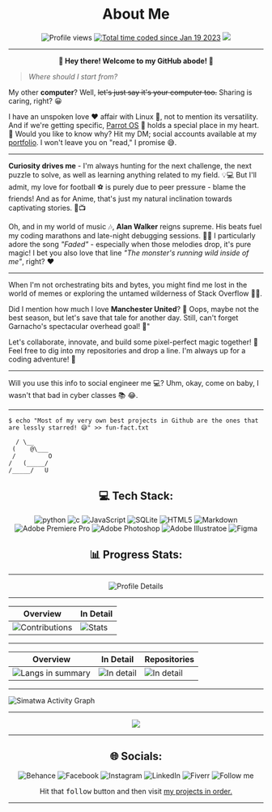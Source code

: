 <h1 align="center"> About Me </h1>

<p align="center">
<img alt="Profile views" src="https://komarev.com/ghpvc/?username=Simatwa&color=blueviolet&style=plastic&label=Profile+Views"/> <a href="https://wakatime.com/@321c8a21-57bc-4782-bb00-8733ff579c0d"><img src="https://wakatime.com/badge/user/321c8a21-57bc-4782-bb00-8733ff579c0d.svg" alt="Total time coded since Jan 19 2023" /></a>
<a href="https://hits.seeyoufarm.com"><img src="https://hits.seeyoufarm.com/api/count/incr/badge.svg?url=https%3A%2F%2Fgithub.com/Simatwa/simatwa"/></a> 
</p>

---

<p align="center"><strong>👋 Hey there! Welcome to my GitHub abode! 🚀</strong></p>

> *Where should I start from?*

My other **computer**? Well, ~~let's just say it's your computer too.~~ Sharing is caring, right? 😀

I have an unspoken love ❤️ affair with Linux 🐧, not to mention its versatility. And if we're getting specific, [Parrot OS](https://www.parrotsec.org) 🦜 holds a special place in my heart. 💙 Would you like to know why? Hit my DM; social accounts available at my [portfolio](https://simatwa.vercel.app). I won't leave you on "read," I promise 😅.

---

**Curiosity drives me** - I'm always hunting for the next challenge, the next puzzle to solve, as well as learning anything related to my field. 💡💻 But I'll admit, my love for football ⚽ is purely due to peer pressure - blame the friends! And as for Anime, that's just my natural inclination towards captivating stories. 🏈📺

Oh, and in my world of music 🎶, **Alan Walker** reigns supreme. His beats fuel my coding marathons and late-night debugging sessions. 🎵✨ I particularly adore the song *"Faded"* - especially when those melodies drop, it's pure magic! I bet you also love that line *"The monster's running wild inside of me"*, right? ❤️ 

---

When I'm not orchestrating bits and bytes, you might find me lost in the world of memes or exploring the untamed wilderness of Stack Overflow 👨‍💻.

Did I mention how much I love **Manchester United**? 🥅 Oops, maybe not the best season, but let's save that tale for another day. Still, can't forget Garnacho's spectacular overhead goal! 🔴"

Let's collaborate, innovate, and build some pixel-perfect magic together! 🌟 Feel free to dig into my repositories and drop a line. I'm always up for a coding adventure! 🌌

---

Will you use this info to social engineer me 💻? Uhm, okay, come on baby, I wasn't that bad in cyber classes 📚 😂.

---

```
$ echo "Most of my very own best projects in Github are the ones that are lessly starred! 😅" >> fun-fact.txt

  / \__
 (    @\___
 /         O
/   (_____/
/_____/   U

```

<h2 align="center"> 💻 Tech Stack:</h2>

 <p align="center">
<img src="https://img.shields.io/badge/python-3670A0?style=for-the-badge&logo=python&logoColor=ffdd54" alt='python'/> <img src="https://img.shields.io/badge/c-%2300599C.svg?style=for-the-badge&logo=c&logoColor=white" alt="c" /> <img alt="JavaScript" src="https://img.shields.io/badge/javascript-%23323330.svg?style=for-the-badge&logo=javascript&logoColor=%23F7DF1E" /> <img alt="SQLite" src="https://img.shields.io/badge/sqlite-%2307405e.svg?style=for-the-badge&logo=sqlite&logoColor=white"/> <img alt="HTML5" src="https://img.shields.io/badge/html5-%23E34F26.svg?style=for-the-badge&logo=html5&logoColor=white" <img alt="CSS3" src="https://img.shields.io/badge/css3-%231572B6.svg?style=for-the-badge&logo=css3&logoColor=white"/> <img alt="Markdown" src="https://img.shields.io/badge/markdown-%23000000.svg?style=for-the-badge&logo=markdown&logoColor=white"/> <img alt="Adobe Premiere Pro" src="https://img.shields.io/badge/Adobe%20Premiere%20Pro-9999FF.svg?style=for-the-badge&logo=Adobe%20Premiere%20Pro&logoColor=white"/> <img alt="Adobe Photoshop" src="https://img.shields.io/badge/adobephotoshop-%2331A8FF.svg?style=for-the-badge&logo=adobephotoshop&logoColor=white"/> <img alt="Adobe Illustratoe" src="https://img.shields.io/static/v1?logo=adobeillustrator&style=flat-square&message=Adobe-Illustrator&labelColor=blue&color=blue&label="/> <img alt="Figma" src="https://img.shields.io/static/v1?logo=figma&style=flat-square&message=Figma&labelColor=blue&color=blue&label=&logoColor=black"/>
</p>


 <h2 align="center">📊 Progress Stats:</h2>

---

<p align="center">
<img src="https://github-profile-summary-cards.vercel.app/api/cards/profile-details?username=Simatwa&theme=tokyonight" alt="Profile Details"/>
</p>

<p align="center">

---

| Overview | In Detail |
|--------|----------|
| ![Contributions](https://streak-stats.demolab.com?user=Simatwa&theme=tokyonight) | ![Stats](https://github-readme-stats.vercel.app/api?username=Simatwa&show_icons=true&theme=tokyonight&include_all_commits=true&count_private=true) |

---

| Overview | In Detail | Repositories |
|--------|----------|-------------------|
| ![Langs in summary](https://github-readme-stats.vercel.app/api/top-langs/?username=Simatwa&theme=tokyonight) | ![In detail](https://api.githubtrends.io/user/svg/Simatwa/langs?time_range=all_time&theme=synthwaves&include_private=true) | ![In detail](https://api.githubtrends.io/user/svg/Simatwa/repos?time_range=one_year&include_private=true&group=private&loc_metric=changed&theme=synthwaves) |

---

</p>


![Simatwa Activity Graph](https://github-readme-activity-graph.vercel.app/graph?username=Simatwa&theme=tokyonight) 

---

<p align="center">
<img src="https://github-readme-stats.vercel.app/api/wakatime?username=Simatwa&theme=tokyonight"></img>
</p>

---

<!--
<img src="https://github-contributor-stats.vercel.app/api?username=Simatwa&limit=6&theme=tokyonight&combine_all_yearly_contributions=true"/>

![Smartwa's GitHub stats](https://github-readme-stats.vercel.app/api?username=Simatwa&show_icons=true&theme=tokyonight&include_all_commits=true&count_private=true)

[![GitHub Streak](https://streak-stats.demolab.com?user=Simatwa&theme=tokyonight)](https://git.io/streak-stats)

![Contributions](https://github-contributor-stats.vercel.app/api?username=Simatwa&limit=8&theme=tokyonight&combine_all_yearly_contributions=true)

[![Top Langs](https://github-readme-stats.vercel.app/api/top-langs/?username=Simatwa&theme=tokyonight)](https://github.com/Simatwa)

-->

 <h2 align="center">🌐 Socials:</h2>

<p align="center">
<img alt="Behance" src="https://img.shields.io/badge/Behance-1769ff?logo=behance&logoColor=white"><a href="https://behance.net/smartwacaleb" target='_blank'></a> <img alt="Facebook" src="https://img.shields.io/badge/Facebook-%231877F2.svg?logo=Facebook&logoColor=white"/> <a href="https://facebook.com/beny.carl.3" target='_blank'></a> <img alt="Instagram" src="https://img.shields.io/badge/Instagram-%23E4405F.svg?logo=Instagram&logoColor=white"/><a href="https://www.instagram.com/smartwa_caleb" target="_blank"></a> <img alt="LinkedIn" src="https://img.shields.io/badge/LinkedIn-%230077B5.svg?logo=linkedin&logoColor=white"/><a href="https://www.linkedin.com/in/smartwa-caleb-927975197/" alt="_blank"></a> <img alt="Fiverr" src="https://img.shields.io/static/v1?logo=fiverr&label=Fiverr&message=Order&color=green"/><a href="https://fiverr.com/smartwa_254" target="_blank"></a> <img alt="Follow me" src="https://img.shields.io/static/v1?logo=github&message=Follow&label=Github&style=social"/>
</p>

<!--
<a href="https://oxygenblobsglass.com/bjih3uuhe?key=6b37fa529bff17e039a5697d32ef52f8"><img alt="banner" src="https://landings-cdn.adsterratech.com/referralBanners/png/468%20x%20120%20px.png"/></a>


<a href="#">
<img src="https://github-readme-stats.vercel.app/api/pin/?username=Simatwa&repo=y2mate-api&theme=tokyonight"/>
</a>
-->
<p align="center">
Hit that <kbd>follow</kbd> button and then visit <a href="https://github.com/Simatwa/simatwa-does" target="_blank">my projects in order.</a>
</p>

---